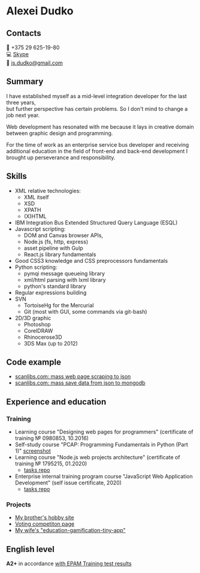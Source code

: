 # Alexei Dudko

## Contacts
:iphone: +375 29 625-19-80\
:computer: [Skype](https://join.skype.com/invite/nDkCXzyo7E7l)\
:incoming_envelope: [js.dudko@gmail.com](mailto:js.dudko@gmail.com)
## Summary
I have established myself as a mid-level integration developer for the last three years,\
but further perspective has certain problems. So I don't mind to change a job next year.

Web development has resonated with me because it lays in creative domain between graphic design and programming.

For the time of work as an enterprise service bus developer and receiving additional education in the field of front-end and back-end development I brought up perseverance and responsibility.
## Skills
+ XML relative technologies:
  + XML itself
  + XSD
  + XPATH
  + (X)HTML
+ IBM Integration Bus Extended Structured Query Language (ESQL)
+ Javascript scripting:
  + DOM and Canvas browser APIs, 
  + Node.js (fs, http, express)
  + asset pipeline with Gulp
  + React.js library fundamentals
+ Good CSS3 knowledge and CSS preprocessors fundamentals
+ Python scripting:
  + pymqi message queueing library
  + xml/html parsing with lxml library
  + python's standard library
+ Regular expressions building
+ SVN
  + TortoiseHg for the Mercurial
  + Git (most with GUI, some commands via git-bash)
+ 2D/3D graphic
  + Photoshop
  + CorelDRAW
  + Rhinocerose3D
  + 3DS Max (up to 2012)

## Code example
+ [scanlibs.com: mass web page scraping to json](https://github.com/bypy/test-scraper)
+ [scanlibs.com: mass save data from json to mongodb](https://github.com/bypy/scanlib-mongo)

## Experience and education
### Training
+ Learning course "Designing web pages for programmers" (certificate of training № 0980853, 10.2016)
+ Self-study course "PCAP: Programming Fundamentals in Python (Part 1)" [screenshot](https://www.dropbox.com/s/jgjv9mp6ap0q322/open_edg_achievement.PNG?dl=0)
+ Learning course "Node.js web projects architecture" (certificate of training № 1795215, 01.2020)
  + [tasks repo](https://github.com/bypy/node-hw)
+ Enterprise internal training program course "JavaScript Web Application Development" (self issue certificate, 2020)
  + [tasks repo](https://github.com/bypy/fd2)

### Projects
+ [My brother's hobby site](http://cuenode.com/)
+ [Voting competiton page](https://zoo.booba.by/)
+ [My wife's "education-gamification-tiny-app"](https://cards.booba.by/)

## English level
**A2+** in accordance [with EPAM Training test results](https://www.dropbox.com/s/w2a1z8c478b840s/my_eng_level.PNG?dl=0)
